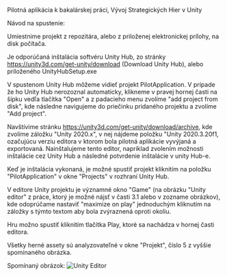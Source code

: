 Pilotná aplikácia k bakalárskej práci, Vývoj Strategických Hier v Unity

Návod na spustenie:

Umiestnime projekt z repozitára, alebo z priloženej elektronickej prílohy, na disk počítača.

Je odporúčaná inštalácia softvéru Unity Hub, zo stránky https://unity3d.com/get-unity/download (Download Unity Hub), alebo priloženého UnityHubSetup.exe

V spustenom Unity Hub môžeme vidieť projekt PilotApplication.
V prípade že ho Unity Hub nerozoznal automaticky, klikneme v pravej hornej časti na šípku vedľa tlačítka "Open" a z padacieho menu zvolíme "add project from disk",
kde následne navigujeme do priečinku pridaného projektu a zvolíme "Add project".

Navštívime stránku https://unity3d.com/get-unity/download/archive, kde zvolíme záložku "Unity 2020.x", v nej nájdeme položku "Unity 2020.3.20f1, ozačujúcu verziu editora
v ktorom bola pilotná aplikácie vyvýjaná a exportovaná. Nainštalujeme tento editor, napríklad zvolením možnosti inštalácie cez Unity Hub a následné potvrdenie inštalácie
v unity Hub-e.

Keď je inštalácia vykonaná, je možné spustiť projekt kliknitím na položku "PilotApplication" v okne "Projects" v rozhraní Unity Hub.

V editore Unity projektu je významné okno "Game" (na obrázku "Unity editor" z práce, ktorý je možné nájsť v časti 3.1 alebo v zozname obrázkov), kde odoprúčame nastaviť "maximize on play"
jednoduchým kliknutím na záložky s týmto textom aby bola zvýraznená oproti okoliu.

Hru možno spustiť kliknitím tlačítka Play, ktoré sa nachádza v hornej časti editora.

Všetky herné assety sú analyzovateľné v okne "Projekt", číslo 5 z vyššie spomínaného obrázka.

Spomínaný obrázok:
![Unity Editor](https://user-images.githubusercontent.com/77743010/169700268-bd4b4418-45d5-4f80-8766-9200fb8d43ed.png)
